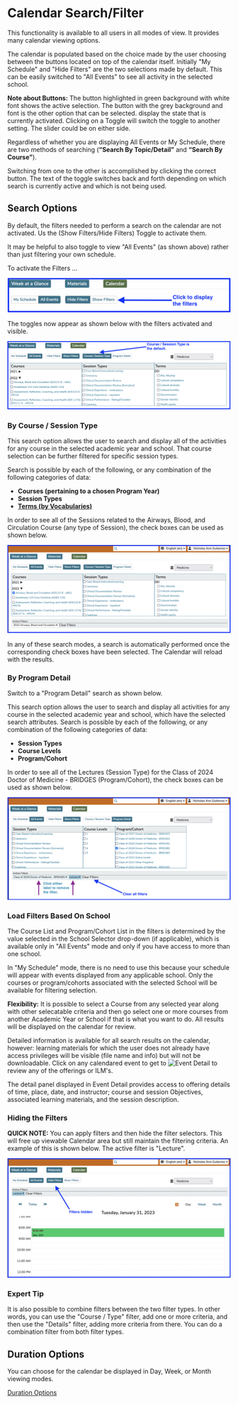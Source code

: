 # Calendar Search/Filter

This functionality is available to all users in all modes of view. It provides many calendar viewing options.

The calendar is populated based on the choice made by the user choosing between the buttons located on top of the calendar itself. Initially "My Schedule" and "Hide Filters" are the two selections made by default. This can be easily switched to "All Events" to see all activity in the selected school.

**Note about Buttons:** The button highlighted in green background with white font shows the active selection. The button with the grey background and font is the other option that can be selected. display the state that is currently activated. Clicking on a Toggle will switch the toggle to another setting. The slider could be on either side.

Regardless of whether you are displaying All Events or My Schedule, there are two methods of searching (**“Search By Topic/Detail”** and **“Search By Course”**).

Switching from one to the other is accomplished by clicking the correct button. The text of the toggle switches back and forth depending on which search is currently active and which is not being used.

## Search Options

By default, the filters needed to perform a search on the calendar are not activated. Us the (Show Filters/Hide Filters) Toggle to activate them.

It may be helpful to also toggle to view "All Events" (as shown above) rather than just filtering your own schedule.

To activate the Filters ...

![Click to Display Filters](../images/calendar_srch_images/display_filters.png)

The toggles now appear as shown below with the filters activated and visible.

![Filters Activated](../images/calendar_srch_images/filters_displayed.png)

### By Course / Session Type

This search option allows the user to search and display all of the activities for any course in the selected academic year and school. That course selection can be further filtered for specific session types.

Search is possible by each of the following, or any combination of the following categories of data:

* **Courses (pertaining to a chosen Program Year)**
* **Session Types**
* **[**Terms (by Vocabularies)**](https://iliosproject.gitbook.io/ilios-user-guide/schools/vocabularies)**

In order to see all of the Sessions related to the Airways, Blood, and Circulation Course (any type of Session), the check boxes can be used as shown below.

![Course Filter View](../images/calendar_srch_images/filters_course.png)

In any of these search modes, a search is automatically performed once the corresponding check boxes have been selected. The Calendar will reload with the results.

### By Program Detail

Switch to a "Program Detail" search as shown below.

This search option allows the user to search and display all activities for any course in the selected academic year and school, which have the selected search attributes. Search is possible by each of the following, or any combination of the following categories of data:

* **Session Types**
* **Course Levels**
* **Program/Cohort**

In order to see all of the Lectures (Session Type) for the Class of 2024 Doctor of Medicine - BRIDGES (Program/Cohort), the check boxes can be used as shown below.

![Program Detail View](../images/calendar_srch_images/program_detail_view.png)

### Load Filters Based On School

The Course List and Program/Cohort List in the filters is determined by the value selected in the School Selector drop-down (if applicable), which is available only in "All Events" mode and only if you have access to more than one school. 

In "My Schedule" mode, there is no need to use this because your schedule will appear with events displayed from any applicable school. Only the courses or program/cohorts associated with the selected School will be available for filtering selection. 

**Flexibility:** It is possible to select a Course from any selected year along with other selecatable criteria and then go select one or more courses from another Academic Year or School if that is what you want to do. All results will be displayed on the calendar for review.

Detailed information is available for all search results on the calendar, however: learning materials for which the user does not already have access privileges will be visible (file name and info) but will not be downloadable. Click on any calendared event to get to ![Event Detail](https://iliosproject.gitbook.io/ilios-user-guide/dashboard/event-detail-view) to review any of the offerings or ILM's.

The detail panel displayed in Event Detail provides access to offering details of time, place, date, and instructor; course and session Objectives, associated learning materials, and the session description. 

### Hiding the Filters

**QUICK NOTE:** You can apply filters and then hide the filter selectors. This will free up viewable Calendar area but still maintain the filtering criteria. An example of this is shown below. The active filter is "Lecture".

![Filters Hidden](../images/calendar_srch_images/day_view_filters_hidden.png)

### Expert Tip

It is also possible to combine filters between the two filter types. In other words, you can use the "Course / Type" filter, add one or more criteria, and then use the "Details" filter, adding more criteria from there. You can do a combination filter from both filter types.

## Duration Options

You can choose for the calendar be displayed in Day, Week, or Month viewing modes.

[Duration Options](https://iliosproject.gitbook.io/ilios-user-guide/dashboard/calendar-view/calendar-view-options)